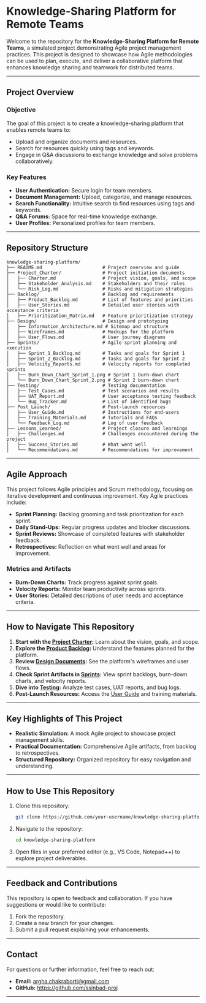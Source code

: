 # **Knowledge-Sharing Platform for Remote Teams**

Welcome to the repository for the **Knowledge-Sharing Platform for Remote Teams**, a simulated project demonstrating Agile project management practices. This project is designed to showcase how Agile methodologies can be used to plan, execute, and deliver a collaborative platform that enhances knowledge sharing and teamwork for distributed teams.

---

## **Project Overview**

### **Objective**
The goal of this project is to create a knowledge-sharing platform that enables remote teams to:
- Upload and organize documents and resources.
- Search for resources quickly using tags and keywords.
- Engage in Q&A discussions to exchange knowledge and solve problems collaboratively.

### **Key Features**
- **User Authentication:** Secure login for team members.
- **Document Management:** Upload, categorize, and manage resources.
- **Search Functionality:** Intuitive search to find resources using tags and keywords.
- **Q&A Forums:** Space for real-time knowledge exchange.
- **User Profiles:** Personalized profiles for team members.

---

## **Repository Structure**

```plaintext
knowledge-sharing-platform/
├── README.md                      # Project overview and guide
├── Project_Charter/               # Project initiation documents
│   ├── Charter.md                 # Project vision, goals, and scope
│   ├── Stakeholder_Analysis.md    # Stakeholders and their roles
│   └── Risk_Log.md                # Risks and mitigation strategies
├── Backlog/                       # Backlog and requirements
│   ├── Product_Backlog.md         # List of features and priorities
│   ├── User_Stories.md            # Detailed user stories with acceptance criteria
│   ├── Prioritization_Matrix.md   # Feature prioritization strategy
├── Design/                        # Design and prototyping
│   ├── Information_Architecture.md # Sitemap and structure
│   ├── Wireframes.md              # Mockups for the platform
│   ├── User_Flows.md              # User journey diagrams
├── Sprints/                       # Agile sprint planning and execution
│   ├── Sprint_1_Backlog.md        # Tasks and goals for Sprint 1
│   ├── Sprint_2_Backlog.md        # Tasks and goals for Sprint 2
│   ├── Velocity_Reports.md        # Velocity reports for completed sprints
│   ├── Burn_Down_Chart_Sprint_1.png # Sprint 1 burn-down chart
│   └── Burn_Down_Chart_Sprint_2.png # Sprint 2 burn-down chart
├── Testing/                       # Testing documentation
│   ├── Test_Cases.md              # Test scenarios and results
│   ├── UAT_Report.md              # User acceptance testing feedback
│   └── Bug_Tracker.md             # List of identified bugs
├── Post_Launch/                   # Post-launch resources
│   ├── User_Guide.md              # Instructions for end-users
│   ├── Training_Materials.md      # Tutorials and FAQs
│   └── Feedback_Log.md            # Log of user feedback
├── Lessons_Learned/               # Project closure and learnings
│   ├── Challenges.md              # Challenges encountered during the project
│   ├── Success_Stories.md         # What went well
│   └── Recommendations.md         # Recommendations for improvement
```

---

## **Agile Approach**

This project follows Agile principles and Scrum methodology, focusing on iterative development and continuous improvement. Key Agile practices include:
- **Sprint Planning:** Backlog grooming and task prioritization for each sprint.
- **Daily Stand-Ups:** Regular progress updates and blocker discussions.
- **Sprint Reviews:** Showcase of completed features with stakeholder feedback.
- **Retrospectives:** Reflection on what went well and areas for improvement.

### **Metrics and Artifacts**
- **Burn-Down Charts:** Track progress against sprint goals.
- **Velocity Reports:** Monitor team productivity across sprints.
- **User Stories:** Detailed descriptions of user needs and acceptance criteria.

---

## **How to Navigate This Repository**

1. **Start with the [Project Charter](./Project_Charter/Charter.md):** Learn about the vision, goals, and scope.
2. **Explore the [Product Backlog](./Backlog/Product_Backlog.md):** Understand the features planned for the platform.
3. **Review [Design Documents](./Design):** See the platform's wireframes and user flows.
4. **Check Sprint Artifacts in [Sprints](./Sprints):** View sprint backlogs, burn-down charts, and velocity reports.
5. **Dive into [Testing](./Testing):** Analyze test cases, UAT reports, and bug logs.
6. **Post-Launch Resources:** Access the [User Guide](./Post_Launch/User_Guide.md) and training materials.

---

## **Key Highlights of This Project**

- **Realistic Simulation:** A mock Agile project to showcase project management skills.
- **Practical Documentation:** Comprehensive Agile artifacts, from backlog to retrospectives.
- **Structured Repository:** Organized repository for easy navigation and understanding.

---

## **How to Use This Repository**

1. Clone this repository:
   ```bash
   git clone https://github.com/your-username/knowledge-sharing-platform.git
   ```
2. Navigate to the repository:
   ```bash
   cd knowledge-sharing-platform
   ```
3. Open files in your preferred editor (e.g., VS Code, Notepad++) to explore project deliverables.

---

## **Feedback and Contributions**

This repository is open to feedback and collaboration. If you have suggestions or would like to contribute:
1. Fork the repository.
2. Create a new branch for your changes.
3. Submit a pull request explaining your enhancements.

---

## **Contact**

For questions or further information, feel free to reach out:
- **Email:** argha.chakraborti@gmail.com
- **GitHub:** https://github.com/ssinbad-proj 

---
